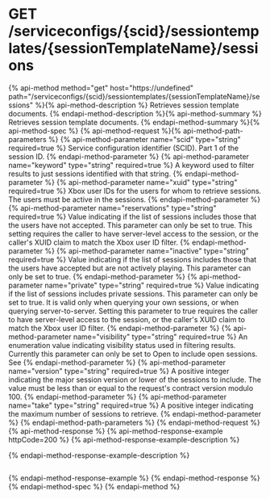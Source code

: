# GET /serviceconfigs/{scid}/sessiontemplates/{sessionTemplateName}/sessions

{% api-method method="get" host="https://undefined" path="/serviceconfigs/{scid}/sessiontemplates/{sessionTemplateName}/sessions" %}{% api-method-description %}
Retrieves session template documents.
{% endapi-method-description %}{% api-method-summary %}
Retrieves session template documents.
{% endapi-method-summary %}{% api-method-spec %}
{% api-method-request %}{% api-method-path-parameters %}
{% api-method-parameter name="scid" type="string" required=true %}
Service configuration identifier (SCID). Part 1 of the session ID.
{% endapi-method-parameter %}
{% api-method-parameter name="keyword" type="string" required=true %}
A keyword used to filter results to just sessions identified with that string.
{% endapi-method-parameter %}
{% api-method-parameter name="xuid" type="string" required=true %}
Xbox user IDs for the users for whom to retrieve sessions. The users must be active in the sessions.
{% endapi-method-parameter %}
{% api-method-parameter name="reservations" type="string" required=true %}
Value indicating if the list of sessions includes those that the users have not accepted. This parameter can only be set to true. This setting requires the caller to have server-level access to the session, or the caller's XUID claim to match the Xbox user ID filter.
{% endapi-method-parameter %}
{% api-method-parameter name="inactive" type="string" required=true %}
Value indicating if the list of sessions includes those that the users have accepted but are not actively playing. This parameter can only be set to true.
{% endapi-method-parameter %}
{% api-method-parameter name="private" type="string" required=true %}
Value indicating if the list of sessions includes private sessions. This parameter can only be set to true. It is valid only when querying your own sessions, or when querying server-to-server. Setting this parameter to true requires the caller to have server-level access to the session, or the caller's XUID claim to match the Xbox user ID filter.
{% endapi-method-parameter %}
{% api-method-parameter name="visibility" type="string" required=true %}
An enumeration value indicating visibility status used in filtering results. Currently this parameter can only be set to Open to include open sessions. See 
{% endapi-method-parameter %}
{% api-method-parameter name="version" type="string" required=true %}
A positive integer indicating the major session version or lower of the sessions to include. The value must be less than or equal to the request's contract version modulo 100.
{% endapi-method-parameter %}
{% api-method-parameter name="take" type="string" required=true %}
A positive integer indicating the maximum number of sessions to retrieve.
{% endapi-method-parameter %}
{% endapi-method-path-parameters %}
{% endapi-method-request %}{% api-method-response %}
{% api-method-response-example httpCode=200 %}
{% api-method-response-example-description %}

{% endapi-method-response-example-description %}

```text

```
{% endapi-method-response-example %}
{% endapi-method-response %}{% endapi-method-spec %}
{% endapi-method %}